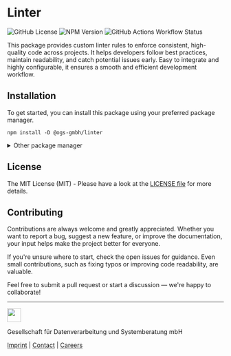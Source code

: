 # Linter

![GitHub License](https://img.shields.io/github/license/OGS-GmbH/linter?color=0f434e)
![NPM Version](https://img.shields.io/npm/v/%40ogs-gmbh%2Flinter?color=0f434e)
![GitHub Actions Workflow Status](https://img.shields.io/github/actions/workflow/status/OGS-GmbH/linter/main-deploy.yml?color=0f434e)

This package provides custom linter rules to enforce consistent, high-quality code across projects. It helps developers follow best practices, maintain readability, and catch potential issues early. Easy to integrate and highly configurable, it ensures a smooth and efficient development workflow.

## Installation
To get started, you can install this package using your preferred package manager.
````shell
npm install -D @ogs-gmbh/linter
````

<details>
<summary>Other package manager</summary>
<br />

````shell
yarn add -D @ogs-gmbh/linter
````

````shell
pnpm install -D @ogs-gmbh/linter
````

</details>

## License
The MIT License (MIT) - Please have a look at the [LICENSE file](./LICENSE) for more details.

## Contributing
Contributions are always welcome and greatly appreciated. Whether you want to report a bug, suggest a new feature, or improve the documentation, your input helps make the project better for everyone.

If you're unsure where to start, check the open issues for guidance. Even small contributions, such as fixing typos or improving code readability, are valuable.

Feel free to submit a pull request or start a discussion — we're happy to collaborate!

---

<a href="https://www.ogs.de/en/"><img src="https://www.ogs.de/fileadmin/templates/main/img/logo.png" height="32" /></a>
<p>Gesellschaft für Datenverarbeitung und Systemberatung mbH</p>

[Imprint](https://www.ogs.de/en/imprint/) | [Contact](https://www.ogs.de/en/contact/) | [Careers](https://www.ogs.de/en/about-ogs/#Careers)

